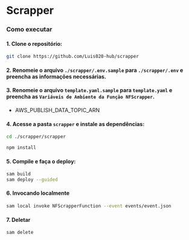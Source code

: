 
# Scrapper

### Como executar

#### 1. Clone o repositório:

```bash
git clone https://github.com/Luis020-hub/scrapper
```

#### 2. Renomeie o arquivo `./scrapper/.env.sample` para `./scrapper/.env` e preencha as informações necessárias.

#### 3. Renomeie o arquivo `template.yaml.sample` para `template.yaml` e preencha as `Variáveis de Ambiente da Função NFScrapper`.

- AWS_PUBLISH_DATA_TOPIC_ARN

#### 4. Acesse a pasta `scrapper` e instale as dependências:

```bash
cd ./scrapper/scrapper
```
```bash
npm install
```

#### 5. Compile e faça o deploy:

```bash
sam build
sam deploy --guided
```

#### 6. Invocando localmente

```bash
sam local invoke NFScrapperFunction --event events/event.json
```

#### 7. Deletar

```bash
sam delete
```
